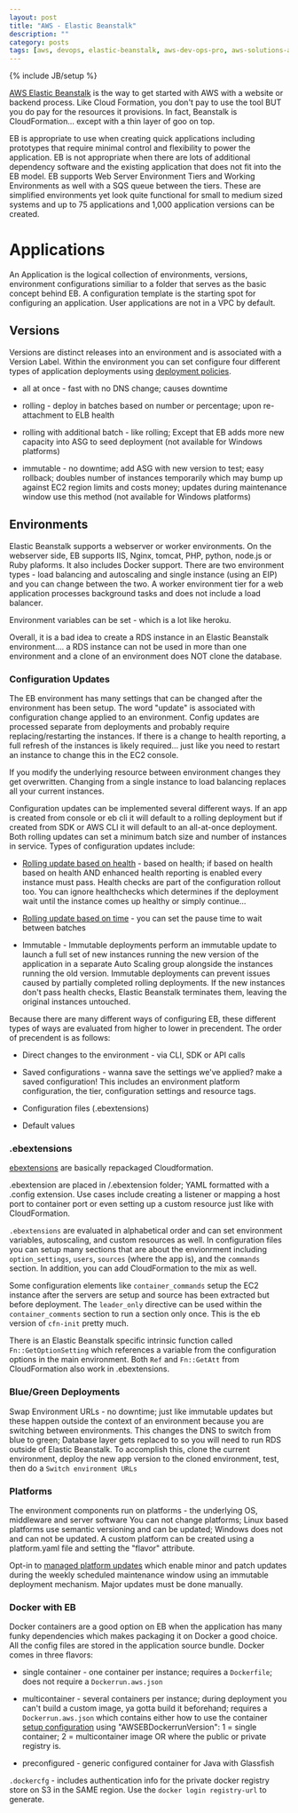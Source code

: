 ```yaml
---
layout: post
title: "AWS - Elastic Beanstalk"
description: ""
category: posts
tags: [aws, devops, elastic-beanstalk, aws-dev-ops-pro, aws-solutions-arch-pro]
---
```

{% include JB/setup %}

[AWS Elastic Beanstalk](https://aws.amazon.com/elasticbeanstalk/) is the way to get started with AWS with a website or backend process. Like Cloud Formation, you don't pay to use the tool BUT you do pay for the resources it provisions. In fact, Beanstalk is CloudFormation... except with a thin layer of goo on top.

EB is appropriate to use when creating quick applications including prototypes that require minimal control and flexibility to power the application. EB is not appropriate when there are lots of additional dependency software and the existing application that does not fit into the EB model. EB supports Web Server Environment Tiers and Working Environments as well with a SQS queue between the tiers. These are simplified environments yet look quite functional for small to medium sized systems and up to 75 applications and 1,000 application versions can be created. 

# Applications

An Application is the logical collection of environments, versions, environment configurations similiar to a folder that serves as the basic concept behind EB. A configuration template is the starting spot for configuring an application. User applications are not in a VPC by default.

## Versions

Versions are distinct releases into an environment and is associated with a Version Label. Within the environment you can set configure four different types of application deployments using [deployment policies](http://docs.aws.amazon.com/elasticbeanstalk/latest/dg/using-features.deploy-existing-version.html). 

- all at once - fast with no DNS change; causes downtime 
  
- rolling - deploy in batches based on number or percentage; upon re-attachment to ELB health

- rolling with additional batch - like rolling; Except that EB adds more new capacity into ASG to seed deployment (not available for Windows platforms)
  
- immutable - no downtime; add ASG with new version to test; easy rollback; doubles number of instances temporarily which may bump up against EC2 region limits and costs money; updates during maintenance window use this method (not available for Windows platforms)

## Environments 

Elastic Beanstalk supports a webserver or worker environments. On the webserver side, EB supports IIS, Nginx, tomcat, PHP, python, node.js or Ruby plaforms. It also includes Docker support. There are two environment types - load balancing and autoscaling and single instance (using an EIP) and you can change between the two. A worker environment tier for a web application processes background tasks and does not include a load balancer.

Environment variables can be set - which is a lot like heroku.

Overall, it is a bad idea to create a RDS instance in an Elastic Beanstalk environment.... a RDS instance can not be used in more than one environment and a clone of an environment does NOT clone the database.

### Configuration Updates

The EB environment has many settings that can be changed after the environment has been setup. The word "update" is associated with configuration change applied to an environment. Config updates are processed separate from deployments and probably require replacing/restarting the instances. If there is a change to health reporting, a full refresh of the instances is likely required... just like you need to restart an instance to change this in the EC2 console. 

If you modify the underlying resource between environment changes they get overwritten. Changing from a single instance to load balancing replaces all your current instances. 

Configuration updates can be implemented several different ways. If an app is created from console or eb cli it will default to a rolling deployment but if created from SDK or AWS CLI it will default to an all-at-once deployment. Both rolling updates can set a minimum batch size and number of instances in service. Types of configuration updates include:

- [Rolling update based on health](https://docs.aws.amazon.com/elasticbeanstalk/latest/dg/using-features.rollingupdates.html?icmpid=docs_elasticbeanstalk_console) - based on health; if based on health based on health AND enhanced health reporting is enabled every instance must pass. Health checks are part of the configuration rollout too. You can ignore healthchecks which determines if the deployment wait until the instance comes up healthy or simply continue... 

- [Rolling update based on time](https://docs.aws.amazon.com/elasticbeanstalk/latest/dg/using-features.rollingupdates.html?icmpid=docs_elasticbeanstalk_console) - you can set the pause time to wait between batches 

- Immutable - Immutable deployments perform an immutable update to launch a full set of new instances running the new version of the application in a separate Auto Scaling group alongside the instances running the old version. Immutable deployments can prevent issues caused by partially completed rolling deployments. If the new instances don't pass health checks, Elastic Beanstalk terminates them, leaving the original instances untouched.
 
Because there are many different ways of configuring EB, these different types of ways are evaluated from higher to lower in precendent. The order of precendent is as follows:

- Direct changes to the environment - via CLI, SDK or API calls

- Saved configurations - wanna save the settings we've applied? make a saved configuration! This includes an environment platform configuration, the tier, configuration settings and resource tags.

- Configuration files (.ebextensions) 

- Default values

### .ebextensions 

[ebextensions](https://docs.aws.amazon.com/elasticbeanstalk/latest/dg/ebextensions.html) are basically repackaged Cloudformation. 

.ebextension are placed in /.ebextension folder; YAML formatted with a .config extension. Use cases include creating a listener or mapping a host port to container port or even setting up a custom resource just like with CloudFormation.

`.ebextensions` are evaluated in alphabetical order and can set environment variables, autoscaling, and custom resources as well. In configuration files you can setup many sections that are about the envionrment including `option_settings`, `users`, `sources` (where the app is), and the `commands` section. In addition, you can add CloudFormation to the mix as well. 

Some configuration elements like `container_commands` setup the EC2 instance after the servers are setup and source has been extracted but before deployment. The `leader_only` directive can be used within the `container_comments` section to run a section only once. This is the eb version of `cfn-init` pretty much.

There is an Elastic Beanstalk specific intrinsic function called `Fn::GetOptionSetting` which references a variable from the configuration options in the main environment. Both `Ref` and `Fn::GetAtt` from CloudFormation also work in .ebextensions.

### Blue/Green Deployments

Swap Environment URLs - no downtime; just like immutable updates but these happen outside the context of an environment because you are switching between environments. This changes the DNS to switch from blue to green; Database layer gets replaced to so you will need to run RDS outside of Elastic Beanstalk. To accomplish this, clone the current environment, deploy the new app version to the cloned environment, test, then do a `Switch environment URLs`

### Platforms

The environment components run on platforms - the underlying OS, middleware and server software  You can not change platforms; Linux based platforms use semantic versioning and can be updated; Windows does not and can not be updated. A custom platform can be created using a platform.yaml file and setting the "flavor" attribute.

Opt-in to [managed platform updates](http://docs.aws.amazon.com/elasticbeanstalk/latest/dg/environment-platform-update-managed.html#environment-platform-update-managed-window) which enable minor and patch updates during the weekly scheduled maintenance window using an immutable deployment mechanism. Major updates must be done manually.

### Docker with EB

Docker containers are a good option on EB when the application has many funky dependencies which makes packaging it on Docker a good choice. All the config files are stored in the application source bundle. Docker comes in three flavors:

- single container - one container per instance; requires a `Dockerfile`; does not require a `Dockerrun.aws.json`

- multicontainer - several containers per instance; during deployment you can't build a custom image, ya gotta build it beforehand; requires a `Dockerrun.aws.json` which contains either how to use the container [setup configuration](http://docs.aws.amazon.com/elasticbeanstalk/latest/dg/create_deploy_docker_v2config.html) using "AWSEBDockerrunVersion": 1 = single container; 2 = multicontainer image OR where the public or private registry is. 

- preconfigured - generic configured container for Java with Glassfish 

`.dockercfg` - includes authentication info for the private docker registry store on S3 in the SAME region. Use the `docker login registry-url` to generate.
